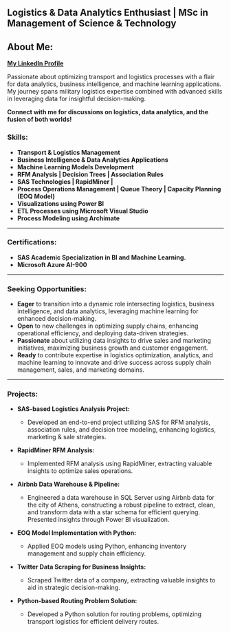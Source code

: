 ## Logistics & Data Analytics Enthusiast | MSc in Management of Science & Technology

## **About Me:**
**[My LinkedIn Profile](www.linkedin.com/in/moraitisalexandros)**

Passionate about optimizing transport and logistics processes with a flair for data analytics, business intelligence, and machine learning applications. My journey spans military logistics expertise combined with advanced skills in leveraging data for insightful decision-making. 

**Connect with me for discussions on logistics, data analytics, and the fusion of both worlds!**

### **Skills:**
- **Transport & Logistics Management**
- **Business Intelligence & Data Analytics Applications**
- **Machine Learning Models Development**
- **RFM Analysis | Decision Trees | Association Rules**
- **SAS Technologies | RapidMiner |**
- **Process Operations Management | Queue Theory | Capacity Planning (EOQ Model)**
- **Visualizations using Power BI**
- **ETL Processes using Microsoft Visual Studio**
- **Process Modeling using Archimate**
---
### **Certifications:**
  - **SAS Academic Specialization in BI and Machine Learning.**
  - **Microsoft Azure AI-900**
---
### **Seeking Opportunities:**
- **Eager** to transition into a dynamic role intersecting logistics, business intelligence, and data analytics, leveraging machine learning for enhanced decision-making. 
- **Open** to new challenges in optimizing supply chains, enhancing operational efficiency, and deploying data-driven strategies. 
- **Passionate** about utilizing data insights to drive sales and marketing initiatives, maximizing business growth and customer engagement. 
- **Ready** to contribute expertise in logistics optimization, analytics, and machine learning to innovate and drive success across supply chain management, sales, and marketing domains.
---  
### **Projects:**
- **SAS-based Logistics Analysis Project:**
  - Developed an end-to-end project utilizing SAS for RFM analysis, association rules, and decision tree modeling, enhancing logistics, marketing & sale strategies.

- **RapidMiner RFM Analysis:**
  - Implemented RFM analysis using RapidMiner, extracting valuable insights to optimize sales operations.

- **Airbnb Data Warehouse & Pipeline:**
  - Engineered a data warehouse in SQL Server using Airbnb data for the city of Athens, constructing a robust pipeline to extract, clean, and transform data with a star schema for efficient querying. Presented insights through Power BI visualization.

- **EOQ Model Implementation with Python:**
  - Applied EOQ models using Python, enhancing inventory management and supply chain efficiency.

- **Twitter Data Scraping for Business Insights:**
  - Scraped Twitter data of a company, extracting valuable insights to aid in strategic decision-making.

- **Python-based Routing Problem Solution:**
  - Developed a Python solution for routing problems, optimizing transport logistics for efficient delivery routes.

